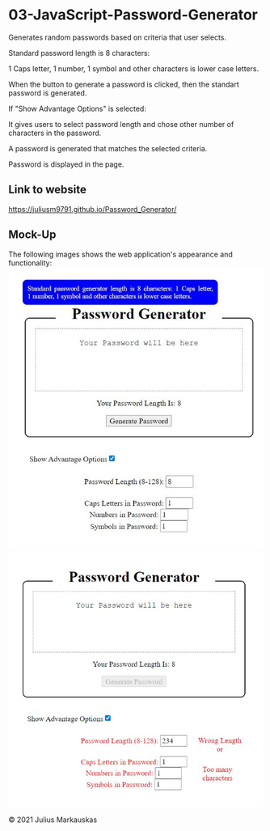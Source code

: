 # 03-JavaScript-Password-Generator

Generates random passwords based on criteria that user selects.

Standard password length is 8 characters: 

1 Caps letter, 1 number, 1 symbol and other characters is lower case letters.

When the button to generate a password is clicked, then the standart password is generated.

If "Show Advantage Options" is selected:

It gives users to select password length and chose other number of characters in the password.

A password is generated that matches the selected criteria.

Password is displayed in the page.

## Link to website

https://juliusm9791.github.io/Password_Generator/

## Mock-Up
The following images shows the web application's appearance and functionality:
![The Password Generator 1.](./assets/images/no_error.JPG)
![The Password Generator 1.](./assets/images/error.JPG)


© 2021 Julius Markauskas
